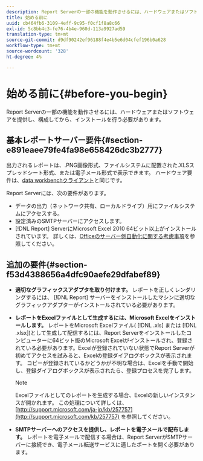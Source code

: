 ```yaml
---
description: Report Serverの一部の機能を動作させるには、ハードウェアまたはソフトウェアを提供し、構成してから、インストールを行う必要があります。
title: 始める前に
uuid: cb464fb6-3109-4eff-9c95-f0cf1f8a8c66
exl-id: 5c8bb4c3-fe76-4b4e-960d-113a9927ad59
translation-type: tm+mt
source-git-commit: d9df90242ef96188f4e4b5e6d04cfef196b0a628
workflow-type: tm+mt
source-wordcount: '328'
ht-degree: 4%

---
```


# 始める前に{#before-you-begin}

Report Serverの一部の機能を動作させるには、ハードウェアまたはソフトウェアを提供し、構成してから、インストールを行う必要があります。

## 基本レポートサーバー要件{#section-e891eaee79fe4fa98e658426dc3b2777}

出力されるレポートは、.PNG画像形式、ファイルシステムに配置された.XLSスプレッドシート形式、または電子メール形式で表示できます。 ハードウェア要件は、[data workbenchクライアント](https://docs.adobe.com/content/help/en/data-workbench/using/install/c-data-workbench-client-install.html#Data_Workbench_Client_Minimum_System_Requirements)と同じです。

Report Serverには、次の要件があります。

* データの出力（ネットワーク共有、ローカルドライブ）用にファイルシステムにアクセスする。
* 設定済みのSMTPサーバーにアクセスします。
* [!DNL Report] ServerにMicrosoft Excel 2010 64ビット以上がインストールされています。 詳しくは、[Officeのサーバー側自動化に関する考慮事項](http://support.microsoft.com/kb/257757)を参照してください。

## 追加の要件{#section-f53d4388656a4dfc90aefe29dfabef89}

* **適切なグラフィックスアダプタを取り付けます。** レポートを正しくレンダリングするには、 [!DNL Report] サーバーをインストールしたマシンに適切なグラフィックアダプターがインストールされている必要があります。

* **レポートをExcelファイルとして生成するには、Microsoft Excelをインストールします。** レポートをMicrosoft Excelファイル( [!DNL .xls] または [!DNL .xlsx])として生成して配信するには、Report Serverをインストールしたコンピューターに64ビット版のMicrosoft Excelがインストールされ、登録されている必要があります。Excelが登録されていない状態でReport Serverが初めてアクセスを試みると、Excelの登録ダイアログボックスが表示されます。 コピーが登録されているかどうかが不明な場合は、Excelを手動で開始し、登録ダイアログボックスが表示されたら、登録プロセスを完了します。

   >[!NOTE]
   >
   >Excelファイルとしてのレポートを生成する場合、Excelの新しいインスタンスが開かれます。 この処理について詳しくは、[http://support.microsoft.com/ja-jp/kb/257757](http://support.microsoft.com/kb/257757) を参照してください。

* **SMTPサーバーへのアクセスを提供し、レポートを電子メールで配布します。** レポートを電子メールで配信する場合は、Report ServerがSMTPサーバーに接続でき、電子メール転送サービスに適したポートを開く必要があります。
